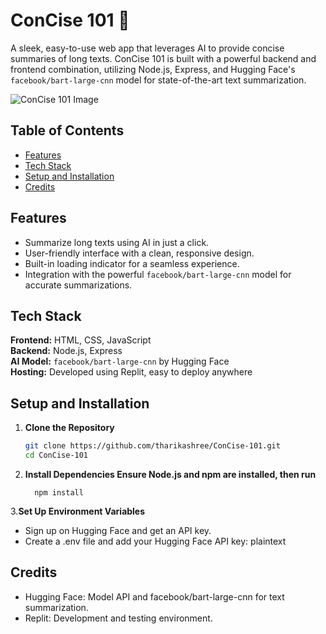# ConCise 101 👻
A sleek, easy-to-use web app that leverages AI to provide concise summaries of long texts. ConCise 101 is built with a powerful backend and frontend combination, utilizing Node.js, Express, and Hugging Face's `facebook/bart-large-cnn` model for state-of-the-art text summarization.

![ConCise 101 Image](https://github.com/user-attachments/assets/90bf1470-9718-4a21-aaa5-79eb227e4134)


## Table of Contents
- [Features](#features)
- [Tech Stack](#tech-stack)
- [Setup and Installation](#setup-and-installation)
- [Credits](#credits)

## Features
- Summarize long texts using AI in just a click.
- User-friendly interface with a clean, responsive design.
- Built-in loading indicator for a seamless experience.
- Integration with the powerful `facebook/bart-large-cnn` model for accurate summarizations.

## Tech Stack
**Frontend:** HTML, CSS, JavaScript  
**Backend:** Node.js, Express  
**AI Model:** `facebook/bart-large-cnn` by Hugging Face  
**Hosting:** Developed using Replit, easy to deploy anywhere

## Setup and Installation

1. **Clone the Repository**
   ```bash
   git clone https://github.com/tharikashree/ConCise-101.git
   cd ConCise-101
2. **Install Dependencies Ensure Node.js and npm are installed, then run**

         npm install
3.**Set Up Environment Variables**
  - Sign up on Hugging Face and get an API key.
  - Create a .env file and add your Hugging Face API key:
  plaintext

## Credits
 - Hugging Face: Model API and facebook/bart-large-cnn for text summarization.
 - Replit: Development and testing environment.

